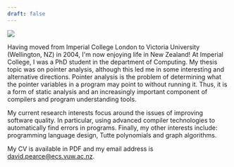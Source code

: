 ```yaml
---
draft: false
---
```

![](/images/DavidPearce2.jpg#floatright)

Having moved from Imperial College London to Victoria University
 (Wellington, NZ) in 2004, I'm now enjoying life in New Zealand! At
 Imperial College, I was a PhD student in the department of
 Computing. My thesis topic was on pointer analysis, although this
 led me in some interesting and alternative directions. Pointer
 analysis is the problem of determining what the pointer variables in
 a program may point to without running it. Thus, it is a form of
 static analysis and an increasingly important component of compilers
 and program understanding tools.

My current research interests focus around the issues of improving
software quality. In particular, using advanced compiler technologies
to automatically find errors in programs. Finally, my other interests
include: programming language design, Tutte polynomials and graph
algorithms.

My CV is available in PDF and my email address is david.pearce@ecs.vuw.ac.nz.
